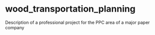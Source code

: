 # wood_transportation_planning
Description of a professional project for the PPC area of a major paper company
